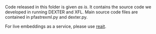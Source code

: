 Code released in this folder is given *as is*. It contains the source code we developed in running DEXTER and XFL. Main source code files are contained in pfastrexml.py and dexter.py.

For live embeddings as a service, please use [reait](https://github.com/RevEngAI/reait).
